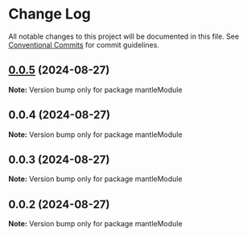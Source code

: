 # Change Log

All notable changes to this project will be documented in this file.
See [Conventional Commits](https://conventionalcommits.org) for commit guidelines.

## [0.0.5](https://github.com/Sid-AssetMantle/mantleModule/compare/mantleModule@0.0.4...mantleModule@0.0.5) (2024-08-27)

**Note:** Version bump only for package mantleModule

## 0.0.4 (2024-08-27)

**Note:** Version bump only for package mantleModule

## 0.0.3 (2024-08-27)

**Note:** Version bump only for package mantleModule

## 0.0.2 (2024-08-27)

**Note:** Version bump only for package mantleModule
